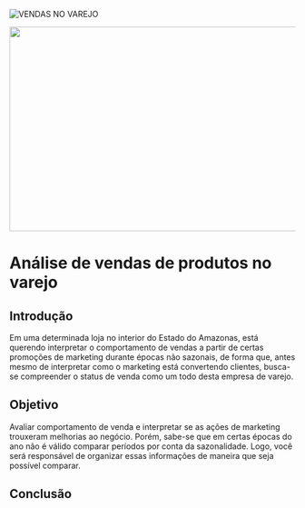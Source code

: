 ![VENDAS NO VAREJO](https://epaybrasil.com.br/blog/wp-content/uploads/2016/05/estrategias-para-tornar-seu-varejo-uma-maquina-de-vendas-740x360.jpg)
<p align="center">
  <img width="740" height="360" src="https://epaybrasil.com.br/blog/wp-content/uploads/2016/05/estrategias-para-tornar-seu-varejo-uma-maquina-de-vendas-740x360.jpg">
</p>

# Análise de vendas de produtos no varejo

## Introdução
Em uma determinada loja no interior do Estado do Amazonas, está querendo interpretar o comportamento de vendas a partir de certas promoções de marketing durante épocas não sazonais, de forma que, antes mesmo de interpretar como o marketing está convertendo clientes, busca-se compreender o status de venda como um todo desta empresa de varejo.

## Objetivo
Avaliar comportamento de venda e interpretar se as ações de marketing trouxeram melhorias ao negócio. Porém, sabe-se que em certas épocas do ano não é válido comparar períodos por conta da sazonalidade. Logo, você será responsável de organizar essas informações de maneira que seja possível comparar.

## Conclusão

